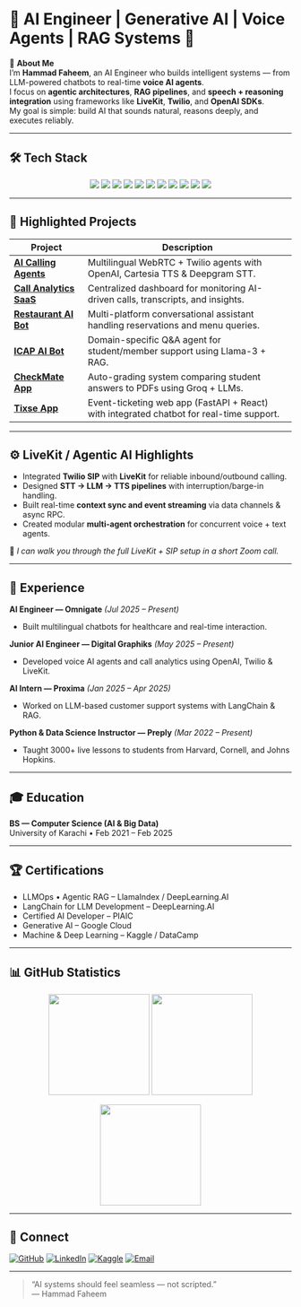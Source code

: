 # 🌟 AI Engineer | Generative AI | Voice Agents | RAG Systems 🌟  

👋 **About Me**  
I’m **Hammad Faheem**, an AI Engineer who builds intelligent systems — from LLM-powered chatbots to real-time **voice AI agents**.  
I focus on **agentic architectures**, **RAG pipelines**, and **speech + reasoning integration** using frameworks like **LiveKit**, **Twilio**, and **OpenAI SDKs**.  
My goal is simple: build AI that sounds natural, reasons deeply, and executes reliably.

---

## 🛠 Tech Stack  

<p align="center">
  <img src="https://img.shields.io/badge/Python-3776AB?style=for-the-badge&logo=python&logoColor=white" />
  <img src="https://img.shields.io/badge/TensorFlow-FF6F00?style=for-the-badge&logo=tensorflow&logoColor=white" />
  <img src="https://img.shields.io/badge/PyTorch-EE4C2C?style=for-the-badge&logo=pytorch&logoColor=white" />
  <img src="https://img.shields.io/badge/NLP-2C2C2C?style=for-the-badge" />
  <img src="https://img.shields.io/badge/LangChain-000000?style=for-the-badge&logo=chainlink&logoColor=white" />
  <img src="https://img.shields.io/badge/CrewAI-35495E?style=for-the-badge" />
  <img src="https://img.shields.io/badge/OpenAI_SDK-412991?style=for-the-badge&logo=openai&logoColor=white" />
  <img src="https://img.shields.io/badge/n8n-EA4C46?style=for-the-badge&logo=n8n&logoColor=white" />
  <img src="https://img.shields.io/badge/AWS-232F3E?style=for-the-badge&logo=amazonaws&logoColor=white" />
  <img src="https://img.shields.io/badge/Azure-0078D4?style=for-the-badge&logo=microsoftazure&logoColor=white" />
  <img src="https://img.shields.io/badge/Docker-2496ED?style=for-the-badge&logo=docker&logoColor=white" />
</p>

---

## 🚀 Highlighted Projects  

| Project | Description |
|----------|--------------|
| [**AI Calling Agents**](https://ai.digitalgraphiks.co.uk/) | Multilingual WebRTC + Twilio agents with OpenAI, Cartesia TTS & Deepgram STT. |
| [**Call Analytics SaaS**](https://ai.digitalgraphiks.co.uk/) | Centralized dashboard for monitoring AI-driven calls, transcripts, and insights. |
| [**Restaurant AI Bot**](https://ai-restaurant-chat.digitalgraphiks.co.uk/) | Multi-platform conversational assistant handling reservations and menu queries. |
| [**ICAP AI Bot**](https://ai.digitalgraphiks.co.uk/) | Domain-specific Q&A agent for student/member support using Llama-3 + RAG. |
| [**CheckMate App**](https://github.com/hammadfaheem/CheckMate_app/) | Auto-grading system comparing student answers to PDFs using Groq + LLMs. |
| [**Tixse App**](https://www.thetixse.com/) | Event-ticketing web app (FastAPI + React) with integrated chatbot for real-time support. |

---

## ⚙️ LiveKit / Agentic AI Highlights  

- Integrated **Twilio SIP** with **LiveKit** for reliable inbound/outbound calling.  
- Designed **STT → LLM → TTS pipelines** with interruption/barge-in handling.  
- Built real-time **context sync and event streaming** via data channels & async RPC.  
- Created modular **multi-agent orchestration** for concurrent voice + text agents.  

💬 *I can walk you through the full LiveKit + SIP setup in a short Zoom call.*

---

## 💼 Experience  

**AI Engineer — Omnigate** *(Jul 2025 – Present)*  
- Built multilingual chatbots for healthcare and real-time interaction.  

**Junior AI Engineer — Digital Graphiks** *(May 2025 – Present)*  
- Developed voice AI agents and call analytics using OpenAI, Twilio & LiveKit.  

**AI Intern — Proxima** *(Jan 2025 – Apr 2025)*  
- Worked on LLM-based customer support systems with LangChain & RAG.  

**Python & Data Science Instructor — Preply** *(Mar 2022 – Present)*  
- Taught 3000+ live lessons to students from Harvard, Cornell, and Johns Hopkins.  

---

## 🎓 Education  

**BS — Computer Science (AI & Big Data)**  
University of Karachi • Feb 2021 – Feb 2025  

---

## 🏆 Certifications  

- LLMOps • Agentic RAG – LlamaIndex / DeepLearning.AI  
- LangChain for LLM Development – DeepLearning.AI  
- Certified AI Developer – PIAIC  
- Generative AI – Google Cloud  
- Machine & Deep Learning – Kaggle / DataCamp  

---

## 📊 GitHub Statistics  

<p align="center">
  <img src="https://github-readme-stats.vercel.app/api?username=hammadfaheem&show_icons=true&theme=tokyonight" height="180em"/>
  <img src="https://github-readme-stats.vercel.app/api/top-langs/?username=hammadfaheem&layout=compact&theme=tokyonight" height="180em"/>
</p>

<p align="center">
  <img src="https://streak-stats.demolab.com?user=hammadfaheem&theme=tokyonight" height="180em"/>
</p>

---

## 🔗 Connect  

[![GitHub](https://img.shields.io/badge/GitHub-181717?style=for-the-badge&logo=github)](https://github.com/hammadfaheem)
[![LinkedIn](https://img.shields.io/badge/LinkedIn-0A66C2?style=for-the-badge&logo=linkedin)](https://linkedin.com/in/hammad-faheem-2162601b3)
[![Kaggle](https://img.shields.io/badge/Kaggle-20BEFF?style=for-the-badge&logo=kaggle&logoColor=white)](https://kaggle.com/hammadfaheem)
[![Email](https://img.shields.io/badge/Email-D14836?style=for-the-badge&logo=gmail&logoColor=white)](mailto:hammadfaheem5@gmail.com)

---

> “AI systems should feel seamless — not scripted.”  
> — Hammad Faheem
